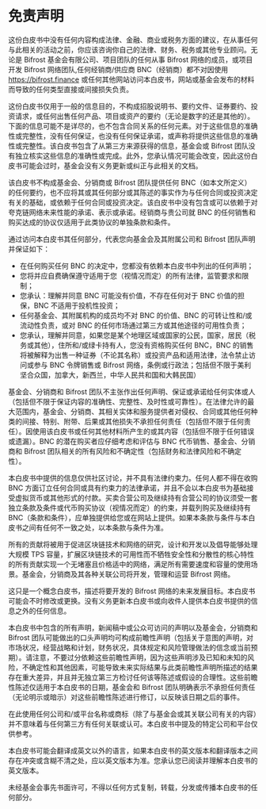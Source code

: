 # 免责声明

这份白皮书中没有任何内容构成法律、金融、商业或税务方面的建议，在从事任何与此相关的活动之前，你应该咨询你自己的法律、财务、税务或其他专业顾问。无论是 Bifrost 基金会有限公司、项目团队的任何从事 Bifrost 网络的成员，或项目开发 Bifrost 网络团队,任何经销商/供应商 BNC（经销商）都不对因使用 https://bifrost.finance 或任何其他网站访问本白皮书，网站或基金会发布的材料而导致的任何类型直接或间接损失负责。

这份白皮书仅用于一般的信息目的，不构成招股说明书、要约文件、证券要约、投资请求，或任何出售任何产品、项目或资产的要约（无论是数字的还是其他的）。下面的信息可能不是详尽的，也不包含合同关系的任何元素。对于这些信息的准确性或完整性，没有任何保证，也没有任何保证承诺，或声称将提供这些信息的准确性或完整性。该白皮书包含了从第三方来源获得的信息，基金会或 Bifrost 团队没有独立核实这些信息的准确性或完成。此外，您承认情况可能会改变，因此这份白皮书可能会过时，基金会没有义务更新或纠正与此相关的文档。

该白皮书不构成基金会、分销商或 Bifrost 团队提供任何 BNC（如本文所定义）的任何要约，也不应将其或其任何部分或其陈述的事实作为与任何合同或投资决定有关的基础，或依赖于任何合同或投资决定。该白皮书中没有包含或可以依赖于对夸克链网络未来性能的承诺、表示或承诺。经销商与贵公司就 BNC 的任何销售和购买达成的协议仅适用于此类协议的单独条款和条件。

通过访问本白皮书其任何部分，代表您向基金会及其附属公司和 Bifrost 团队声明并保证如下：

- 在任何购买任何 BNC 的决定中，您都没有依赖本白皮书中列出的任何声明；
- 您将并应自费确保遵守适用于您（视情况而定）的所有法律，监管要求和限制；
- 您承认：理解并同意 BNC 可能没有价值，不存在任何对于 BNC 价值的担保，BNC 不适用于投机性投资；
- 任何基金会、其附属机构的成员均不对 BNC 的价值、BNC 的可转让性和/或流动性负责，或对 BNC 的任何市场通过第三方或其他途径的可用性负责；
- 您承认，理解并同意，如果您是某个地理区域或国家的公民，国家，居民（税务或其他），住所和/或绿卡持有人，您没有资格购买任何 BNC，BNC 的销售将被解释为出售一种证券（不论其名称）或投资产品和适用法律，法令禁止访问或参与 BNC 令牌销售或 Bifrost 网络，条例或行政法；包括但不限于美利坚合众国，加拿大，新西兰，中华人民共和国和大韩民国）

基金会、分销商和 Bifrost 团队不主张作出任何声明、保证或承诺给任何实体或人（包括但不限于保证内容的准确性、完整性、及时性或可靠性）。在法律允许的最大范围内，基金会、分销商、其相关实体和服务提供者对侵权、合同或其他任何种类的间接、特别、附带、后果或其他损失不承担任何责任（包括但不限于任何责任）。因使用该白皮书或任何其他材料所产生的或其内容（包括但不限于任何错误或遗漏）。BNC 的潜在购买者应仔细考虑和评估与 BNC 代币销售、基金会、分销商和 Bifrost 团队相关的所有风险和不确定性（包括财务和法律风险和不确定性）。


本白皮书中提供的信息仅供社区讨论，并不具有法律约束力。任何人都不得在收购 BNC 方面订立任何合同或具有约束力的法律承诺，并且不会以本白皮书为基础接受虚拟货币或其他形式的付款。买卖合营公司及继续持有合营公司的协议须受一套独立条款及条件或代币购买协议（视情况而定）的约束，并载列购买及继续持有 BNC（条款和条件），应单独提供给您或在网站上提供。如果本条款与条件与本白皮书之间有任何不一致之处，以本条款与条件为准。

所有的贡献将被用于促进区块链技术和网络的研究，设计和开发以及倡导能够处理大规模 TPS 容量，扩展区块链技术的可用性而不牺牲安全性和分散性的核心特性的所有贡献实现一个无堵塞且价格适中的网络，满足所有需要速度和容量的使用场景。基金会，分销商及其各种关联公司将开发，管理和运营 Bifrost 网络。

这只是一个概念白皮书，描述将要开发的 Bifrost 网络的未来发展目标。本白皮书可能会不时修改或更换。没有义务更新本白皮书或向收件人提供本白皮书提供的信息之外的任何信息。

本白皮书中包含的所有声明，新闻稿中或公众可访问的声明以及基金会，分销商和 Bifrost 团队可能做出的口头声明均可构成前瞻性声明（包括关于意图的声明，对市场状况，经营战略和计划，财务状况，具体规定和风险管理做法的信念或当前预期）。请注意，不要过分依赖这些前瞻性声明，因为这些声明涉及已知和未知的风险，不确定性和其他因素，可能导致未来实际结果与此类前瞻性声明所描述的结果存在重大差异，并且并无独立第三方检讨任何该等陈述或假设的合理性。这些前瞻性陈述仅适用于本白皮书的日期，基金会和 Bifrost 团队明确表示不承担任何责任（无论明示或暗示）对这些前瞻性陈述进行修订，以反映该日期之后的事件。

在此使用任何公司和/或平台名称或商标（除了与基金会或其关联公司有关的内容）并不意味着与任何第三方有任何关联或认可。本白皮书中提及的特定公司和平台仅供参考。

本白皮书可能会翻译成英文以外的语言，如果本白皮书的英文版本和翻译版本之间存在冲突或含糊不清之处，应以英文版本为准。您承认您已阅读并理解本白皮书的英文版本。

未经基金会事先书面许可，不得以任何方式复制，转载，分发或传播本白皮书的任何部分。